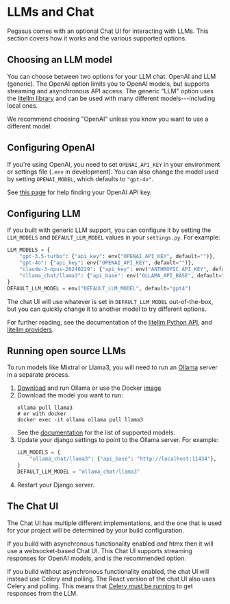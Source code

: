 # LLMs and Chat

Pegasus comes with an optional Chat UI for interacting with LLMs.
This section covers how it works and the various supported options.

## Choosing an LLM model

You can choose between two options for your LLM chat: OpenAI and LLM (generic).
The OpenAI option limits you to OpenAI models, but supports streaming and asynchronous API access.
The generic "LLM" option uses the [litellm library](https://docs.litellm.ai/docs/) and can be used with many different
models---including local ones.

We recommend choosing "OpenAI" unless you know you want to use a different model.

## Configuring OpenAI

If you're using OpenAI, you need to set `OPENAI_API_KEY` in your environment or settings file (`.env` in development).
You can also change the model used by setting `OPENAI_MODEL`, which defaults to `"gpt-4o"`.

See [this page](https://help.openai.com/en/articles/4936850-where-do-i-find-my-secret-api-key) for help
finding your OpenAI API key.

## Configuring LLM

If you built with generic LLM support, you can configure it by setting the `LLM_MODELS` and `DEFAULT_LLM_MODEL`
values in your `settings.py`. For example:

```python
LLM_MODELS = {
    "gpt-3.5-turbo": {"api_key": env("OPENAI_API_KEY", default="")},
    "gpt-4o": {"api_key": env("OPENAI_API_KEY", default="")},
    "claude-3-opus-20240229": {"api_key": env("ANTHROPIC_API_KEY", default="")},
    "ollama_chat/llama3": {"api_base": env("OLLAMA_API_BASE", default="http://localhost:11434")},  # requires a running ollama instance
}
DEFAULT_LLM_MODEL = env("DEFAULT_LLM_MODEL", default="gpt4")
```

The chat UI will use whatever is set in `DEFAULT_LLM_MODEL` out-of-the-box, but you can quickly change it
to another model to try different options.

For further reading, see the documentation of the [litellm Python API](https://docs.litellm.ai/docs/completion),
and [litellm providers](https://docs.litellm.ai/docs/providers).

## Running open source LLMs
To run models like Mixtral or Llama3, you will need to run an [Ollama](https://ollama.com/) server in a separate process.

1. [Download](https://ollama.com/download) and run Ollama or use the Docker [image](https://hub.docker.com/r/ollama/ollama)
2. Download the model you want to run:
   ```shell
   ollama pull llama3
   # or with docker
   docker exec -it ollama ollama pull llama3
   ```
   See the [documentation](https://docs.litellm.ai/docs/providers/ollama) for the list of supported models.
3. Update your django settings to point to the Ollama server. For example:
   ```python
   LLM_MODELS = {
       "ollama_chat/llama3": {"api_base": "http://localhost:11434"},
   }
   DEFAULT_LLM_MODEL = "ollama_chat/llama3"
   ```
4. Restart your Django server.

## The Chat UI

The Chat UI has multiple different implementations, and the one that is used for your project will be determined by your build configuration.

If you build with asynchronous functionality enabled *and* htmx then it will use a websocket-based Chat UI.
This Chat UI supports streaming responses for OpenAI models, and is the recommended option.

If you build without asynchronous functionality enabled, the chat UI will instead use Celery and polling.
The React version of the chat UI also uses Celery and polling.
This means that [Celery must be running](../celery.md) to get responses from the LLM.
